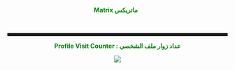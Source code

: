 <p style="text-align: center;"><span style="color: #008000;"><strong>Matrix ماتريكس</strong></span> &nbsp;</p>
<p>&nbsp;</p>
<hr style="border: solid;" />
<p align="center"><span style="background-color: #ffffff; color: #008000;"><strong>Profile Visit Counter : عداد زوار ملف الشخصي</strong></span></p>
<p align="center"><img src="https://profile-counter.glitch.me/Hoy-Der/count.svg" /></p>

